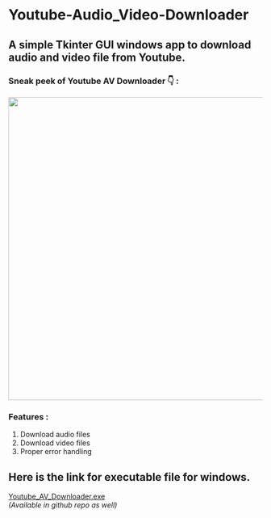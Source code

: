 # Youtube-Audio_Video-Downloader
## A simple Tkinter GUI windows app to download audio and video file from Youtube.

### Sneak peek of Youtube AV Downloader 👇 :
<img src="https://user-images.githubusercontent.com/85562020/199066979-d50a1443-751e-465a-a190-daac2e91c441.png" width=600>

### Features :
1. Download audio files
2. Download video files
3. Proper error handling 


## Here is the link for executable file for windows.
[Youtube_AV_Downloader.exe](https://drive.google.com/file/d/1V6DJ2P3wyzIFqPrFi6-B1l8BYXM0XLt0/view?usp=sharing) \
*(Available in github repo as well)*
